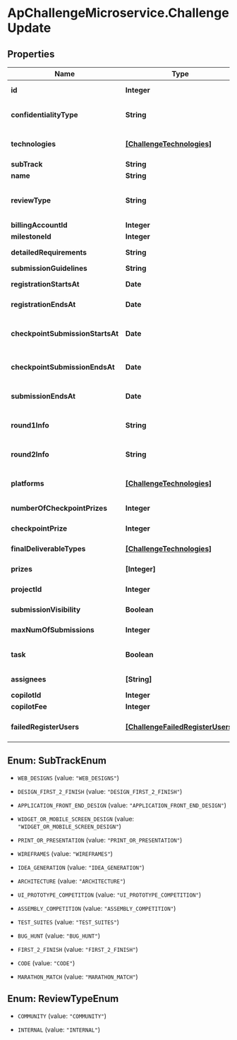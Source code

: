 # ApChallengeMicroservice.ChallengeUpdate

## Properties
Name | Type | Description | Notes
------------ | ------------- | ------------- | -------------
**id** | **Integer** | Challenge identifier.  This will be automatically fetched. | [optional] 
**confidentialityType** | **String** | Confidentiality type. This will set terms on the challenge. Current options are public or standard_cca (NDA). Optional. | [optional] 
**technologies** | [**[ChallengeTechnologies]**](ChallengeTechnologies.md) | Technology ID-Name-pairs. See https://api.topcoder.com/v2/data/technologies for full list. Optional. | [optional] 
**subTrack** | **String** | the challenge type. Optional. | [optional] 
**name** | **String** | The challenge name. Optional. | [optional] 
**reviewType** | **String** | The review type of the challenge.  Setting to COMMUNITY will setup a standard community review with the review board.  INTERNAL will need to be manually assigned. Optional. | [optional] 
**billingAccountId** | **Integer** | Billing account identifier. Optional. | [optional] 
**milestoneId** | **Integer** | Milestone identifier. Optional. | [optional] 
**detailedRequirements** | **String** | The detail requirements for the challenge. Optional. | [optional] 
**submissionGuidelines** | **String** | The submission guideline. Optional. | [optional] 
**registrationStartsAt** | **Date** | ISO-8601 formatted date times (YYYY-MM-DDTHH:mm:ss.sssZ). Optional. | [optional] 
**registrationEndsAt** | **Date** | ISO-8601 formatted date times (YYYY-MM-DDTHH:mm:ss.sssZ). Optional. | [optional] 
**checkpointSubmissionStartsAt** | **Date** | The start date for checkpoint.  Set this to the same as registrationStartsAt in most cases. ISO-8601 formatted date times (YYYY-MM-DDTHH:mm:ss.sssZ). Optional. | [optional] 
**checkpointSubmissionEndsAt** | **Date** | The end of the checkpoint submission phase. ISO-8601 formatted date times (YYYY-MM-DDTHH:mm:ss.sssZ). Optional. | [optional] 
**submissionEndsAt** | **Date** | The end of the submission phase. ISO-8601 formatted date times (YYYY-MM-DDTHH:mm:ss.sssZ). Optional. | [optional] 
**round1Info** | **String** | The info for round one.  Describe what you want submitters to deliver for their checkpoint submissions. Optional. | [optional] 
**round2Info** | **String** | The info for round two. Describe what you want submitters to deliver for their final submissions. Optional. | [optional] 
**platforms** | [**[ChallengeTechnologies]**](ChallengeTechnologies.md) | Platform ID-Name-pairs.  See https://api.topcoder.com/v2/data/platforms for full list. Optional. | [optional] 
**numberOfCheckpointPrizes** | **Integer** | The number of checkpoint prizes that can be awarded. Optional. | [optional] 
**checkpointPrize** | **Integer** | The checkpoint prize. This amount is the prize for EACH checkpoint winner. Optional. | [optional] 
**finalDeliverableTypes** | [**[ChallengeTechnologies]**](ChallengeTechnologies.md) | Final deliverable type ID-Name-pairs.  Applies to design challenges. Optional. | [optional] 
**prizes** | **[Integer]** | The prize list. Please follow standard pricing guidelines for the challenge type. Optional. | [optional] 
**projectId** | **Integer** | Direct project identifier.  The challenge will be placed in this Direct project. Optional. | [optional] 
**submissionVisibility** | **Boolean** | Will submissions be publically visible when the challenge ends? Optional. | [optional] 
**maxNumOfSubmissions** | **Integer** | How many submissions can each submitter submit? Optional. | [optional] 
**task** | **Boolean** | Set the challenge to be a private task. Only allowed for First2Finish and Design First2Finish. Optional. | [optional] 
**assignees** | **[String]** | Preregistered users for private task, only valid when task is true. Optional. | [optional] 
**copilotId** | **Integer** | The copilot id to set. Optional. | [optional] 
**copilotFee** | **Integer** | The copilot fee for the copilot. Optional. | [optional] 
**failedRegisterUsers** | [**[ChallengeFailedRegisterUsers]**](ChallengeFailedRegisterUsers.md) | Users that failed preregistering, including the reason. This is used in the response only. Optional. | [optional] 


<a name="SubTrackEnum"></a>
## Enum: SubTrackEnum


* `WEB_DESIGNS` (value: `"WEB_DESIGNS"`)

* `DESIGN_FIRST_2_FINISH` (value: `"DESIGN_FIRST_2_FINISH"`)

* `APPLICATION_FRONT_END_DESIGN` (value: `"APPLICATION_FRONT_END_DESIGN"`)

* `WIDGET_OR_MOBILE_SCREEN_DESIGN` (value: `"WIDGET_OR_MOBILE_SCREEN_DESIGN"`)

* `PRINT_OR_PRESENTATION` (value: `"PRINT_OR_PRESENTATION"`)

* `WIREFRAMES` (value: `"WIREFRAMES"`)

* `IDEA_GENERATION` (value: `"IDEA_GENERATION"`)

* `ARCHITECTURE` (value: `"ARCHITECTURE"`)

* `UI_PROTOTYPE_COMPETITION` (value: `"UI_PROTOTYPE_COMPETITION"`)

* `ASSEMBLY_COMPETITION` (value: `"ASSEMBLY_COMPETITION"`)

* `TEST_SUITES` (value: `"TEST_SUITES"`)

* `BUG_HUNT` (value: `"BUG_HUNT"`)

* `FIRST_2_FINISH` (value: `"FIRST_2_FINISH"`)

* `CODE` (value: `"CODE"`)

* `MARATHON_MATCH` (value: `"MARATHON_MATCH"`)




<a name="ReviewTypeEnum"></a>
## Enum: ReviewTypeEnum


* `COMMUNITY` (value: `"COMMUNITY"`)

* `INTERNAL` (value: `"INTERNAL"`)




